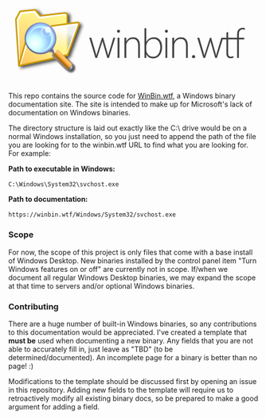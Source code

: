 ![winbin.wtf](./resources/header.png)

This repo contains the source code for [WinBin.wtf](https://winbin.wtf), a Windows binary documentation site. The site is intended to make up for Microsoft's lack of documentation on Windows binaries.

The directory structure is laid out exactly like the C:\ drive would be on a normal Windows installation, so you just need to append the path of the file you are looking for to the winbin.wtf URL to find what you are looking for. For example:

**Path to executable in Windows:**
```
C:\Windows\System32\svchost.exe
```

**Path to documentation:**
```
https://winbin.wtf/Windows/System32/svchost.exe
```

### Scope

For now, the scope of this project is only files that come with a base install of Windows Desktop. New binaries installed by the control panel item "Turn Windows features on or off" are currently not in scope. If/when we document all regular Windows Desktop binaries, we may expand the scope at that time to servers and/or optional Windows binaries.

### Contributing

There are a huge number of built-in Windows binaries, so any contributions to this documentation would be appreciated. I've created a template that **must be** used when documenting a new binary. Any fields that you are not able to accurately fill in, just leave as "TBD" (to be determined/documented). An incomplete page for a binary is better than no page! :)

Modifications to the template should be discussed first by opening an issue in this repository. Adding new fields to the template will require us to retroactively modify all existing binary docs, so be prepared to make a good argument for adding a field.
